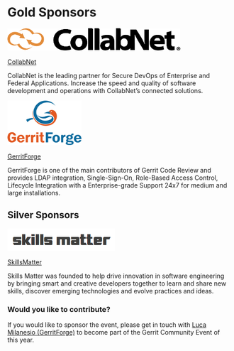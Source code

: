 # Gold Sponsors

![collabnet-logo](images/collabnet.png)

[CollabNet](http://www.collab.net)

CollabNet is the leading partner for Secure DevOps of Enterprise and Federal Applications. Increase the speed and quality of software development and operations with CollabNet’s connected solutions.

![gerritforge-logo](images/gerritforge.png)

[GerritForge](http://www.gerritforge.com)

GerritForge is one of the main contributors of Gerrit Code Review and provides LDAP integration, Single-Sign-On, Role-Based Access Control, Lifecycle Integration with a Enterprise-grade Support 24x7
for medium and large installations.

## Silver Sponsors

![skillsmatter-logo](images/skillsmatter.png)

[SkillsMatter](http://skillsmatter.com)

Skills Matter was founded to help drive innovation in software engineering by bringing smart and creative developers together to learn and share new skills, discover emerging technologies and evolve practices and ideas.

### Would you like to contribute?

If you would like to sponsor the event, please get in touch with 
[Luca Milanesio (GerritForge)](mailto:luca@gerritforge.com) to become part of the Gerrit Community
Event of this year.



